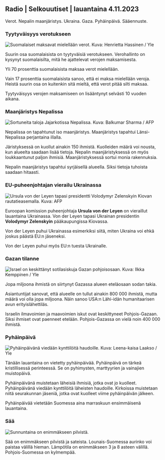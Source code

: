 ## Radio \| Selkouutiset \| lauantaina 4.11.2023

Verot. Nepalin maanjäristys. Ukraina. Gaza. Pyhäinpäivä. Sääennuste.

### Tyytyväisyys verotukseen

![Suomalaiset maksavat mielellään verot. Kuva: Henrietta Hassinen / Yle](https://images.cdn.yle.fi/image/upload/c_crop,h_3061,w_5443,x_0,y_226/ar_1.7777777777777777,c_fill,g_faces,h_675,w_1200/dpr_1.0/q_auto:eco/f_auto/fl_lossy/v1692510416/39-115736664dc9b0569c81)

Suurin osa suomalaisista on tyytyväisiä verotukseen. Verohallinto on kysynyt suomalaisilta, mitä he ajattelevat verojen maksamisesta.

Yli 70 prosenttia suomalaisista maksaa verot mielellään.

Vain 17 prosenttia suomalaisista sanoo, että ei maksa mielellään veroja. Heistä suurin osa on kuitenkin sitä mieltä, että verot pitää silti maksaa.

Tyytyväisyys verojen maksamiseen on lisääntynyt selvästi 10 vuoden aikana.

### Maanjäristys Nepalissa

![Sortuneita taloja Jajarkotissa Nepalissa. Kuva: Balkumar Sharma / AFP](https://images.cdn.yle.fi/image/upload/c_crop,h_1350,w_2400,x_0,y_51/ar_1.7777777777777777,c_fill,g_faces,h_675,w_1200/dpr_1.0/q_auto:eco/f_auto/fl_lossy/v1699091137/39-1195827654612690580a)

Nepalissa on tapahtunut iso maanjäristys. Maanjäristys tapahtui Länsi-Nepalissa perjantaina illalla.

Järistyksessä on kuollut ainakin 150 ihmistä. Kuolleiden määrä voi nousta, kun alueelta saadaan lisää tietoja. Nepalin maanjäristyksessä on myös loukkaantunut paljon ihmisiä. Maanjäristyksessä sortui monia rakennuksia.

Nepalin maanjäristys tapahtui syrjäisellä alueella. Siksi tietoja tuhoista saadaan hitaasti.

### EU-puheenjohtajan vierailu Ukrainassa

![Ursula von der Leyen tapasi presidentti Volodymyr Zelenskyin Kiovan rautatieasemalla. Kuva: AFP](https://images.cdn.yle.fi/image/upload/c_crop,h_1687,w_3000,x_0,y_305/ar_1.7777777777777777,c_fill,g_faces,h_675,w_1200/dpr_1.0/q_auto:eco/f_auto/fl_lossy/v1699098434/39-119583265462e51258c1)

Euroopan komission puheenjohtaja **Ursula von der Leyen** on vieraillut lauantaina Ukrainassa. Von der Leyen tapasi Ukrainan presidentin **Volodymyr Zelenskyin** pääkaupungissa Kiovassa.

Von der Leyen puhui Ukrainassa esimerkiksi siitä, miten Ukraina voi ehkä joskus päästä EU:n jäseneksi.

Von der Leyen puhui myös EU:n tuesta Ukrainalle.

### Gazan tilanne

![Israel on keskittänyt sotilasiskuja Gazan pohjoisosaan. Kuva: Ilkka Kemppinen / Yle](https://images.cdn.yle.fi/image/upload/c_crop,h_1121,w_1994,x_5,y_0/ar_1.7777777777777777,c_fill,g_faces,h_675,w_1200/dpr_1.0/q_auto:eco/f_auto/fl_lossy/v1699023208/39-1195711654506b2bc2d4)

Jopa miljoona ihmistä on siirtynyt Gazassa alueen eteläosaan sodan takia.

Asiantuntijat sanovat, että alueelle on tullut ainakin 800 000 ihmistä, mutta määrä voi olla jopa miljoona. Näin sanoo USA:n Lähi-idän humanitaarisen avun erityislähettiläs.

Israelin ilmavoimien ja maavoimien iskut ovat keskittyneet Pohjois-Gazaan. Siksi ihmiset ovat paenneet etelään. Pohjois-Gazassa on vielä noin 400 000 ihmistä.

### Pyhäinpäivä

![Pyhäinpäivänä viedään kynttilöitä haudoille. Kuva: Leena-kaisa Laakso / Yle](https://images.cdn.yle.fi/image/upload/c_crop,h_2268,w_4032,x_0,y_435/ar_1.7777777777777777,c_fill,g_faces,h_675,w_1200/dpr_1.0/q_auto:eco/f_auto/fl_lossy/v1699101771/39-119586665463c1d71d1c)

Tänään lauantaina on vietetty pyhäinpäivää. Pyhäinpäivä on tärkeä kristillisessä perinteessä. Se on pyhimysten, marttyyrien ja vainajien muistopäivä.

Pyhäinpäivänä muistetaan läheisiä ihmisiä, jotka ovat jo kuolleet. Pyhäinpäivänä viedään kynttilöitä läheisten haudoille. Kirkoissa muistetaan niitä seurakunnan jäseniä, jotka ovat kuolleet viime pyhäinpäivän jälkeen.

Pyhäinpäivää vietetään Suomessa aina marraskuun ensimmäisenä lauantaina.

### Sää

![Sunnuntaina on enimmäkseen pilvistä.](https://images.cdn.yle.fi/image/upload/c_crop,h_1080,w_1919,x_0,y_0/ar_1.7777777777777777,c_fill,g_faces,h_675,w_1200/dpr_1.0/q_auto:eco/f_auto/fl_lossy/v1699111715/39-1195891654662ff4432c)

Sää on enimmäkseen pilvistä ja sateista. Lounais-Suomessa aurinko voi paistaa välillä hieman. Lämpötila on enimmäkseen 3 ja 8 asteen välillä. Pohjois-Suomessa on kylmempää.
